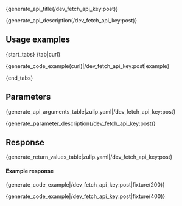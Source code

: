 {generate_api_title(/dev_fetch_api_key:post)}

{generate_api_description(/dev_fetch_api_key:post)}

## Usage examples

{start_tabs}
{tab|curl}

{generate_code_example(curl)|/dev_fetch_api_key:post|example}

{end_tabs}

## Parameters

{generate_api_arguments_table|zulip.yaml|/dev_fetch_api_key:post}

{generate_parameter_description(/dev_fetch_api_key:post)}

## Response

{generate_return_values_table|zulip.yaml|/dev_fetch_api_key:post}

#### Example response

{generate_code_example|/dev_fetch_api_key:post|fixture(200)}

{generate_code_example|/dev_fetch_api_key:post|fixture(400)}
